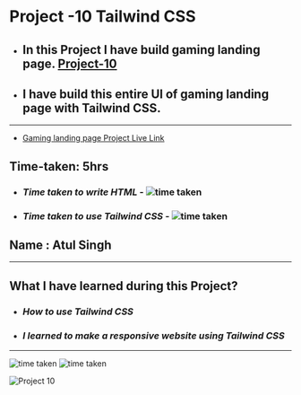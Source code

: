 # Project -10 Tailwind CSS

- ## In this Project I have build gaming landing page. [Project-10](https://app.netlify.com/sites/fsjs2-12th-dec-project-10/settings/general)

- ## I have build this entire UI of gaming landing page with Tailwind CSS.

---

- [Gaming landing page Project Live Link](https://app.netlify.com/sites/fsjs2-12th-dec-project-10/settings/general)

## Time-taken: 5hrs

- ### _Time taken to write HTML_ - ![time taken](https://img.shields.io/badge/01-hrs-orange)

- ### _Time taken to use Tailwind CSS_ - ![time taken](https://img.shields.io/badge/04-hrs-orange)

## Name : Atul Singh

---

## What I have learned during this Project?

- ### _How to use Tailwind CSS_

- ### _I learned to make a responsive website using Tailwind CSS_

---

![time taken](https://img.shields.io/badge/Project-10-green) ![time taken](https://img.shields.io/badge/Gaming%20Landing%20Page-Tailwind%20%26%20CSS-blue)

![Project 10](./Gaming%20Landing%20Page.png)
